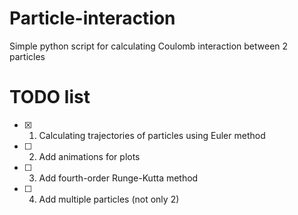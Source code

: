 # Particle-interaction
Simple python script for calculating Coulomb interaction between 2 particles

# TODO list
- [x] 1. Calculating trajectories of particles using Euler method
- [ ] 2. Add animations for plots
- [ ] 3. Add fourth-order Runge-Kutta method
- [ ] 4. Add multiple particles (not only 2)
